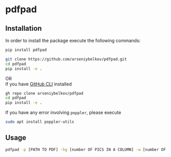 # pdfpad
 
## Installation
In order to install the package execute the following commands:  
```python
pip install pdfpad
```
```bash  
git clone https://github.com/arseniybelkov/pdfpad.git
cd pdfpad  
pip install -e .  
```
OR  
If you have [GitHub CLI](https://cli.github.com/) installed  
```bash  
gh repo clone arseniybelkov/pdfpad
cd pdfpad  
pip install -e .  
```

If you have any error involving `poppler`, please execute  
```bash
sudo apt install poppler-utils
```


## Usage
```bash
pdfpad -p [PATH TO PDF] -hg [number OF PICS IN A COLUMN] -w [number OF PICS IN A ROW] -N [AMOUNT OF PADDING PIXELS]
```
